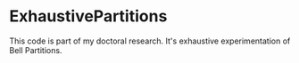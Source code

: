 # ExhaustivePartitions
This code is part of my doctoral research. It's exhaustive experimentation of Bell Partitions.
